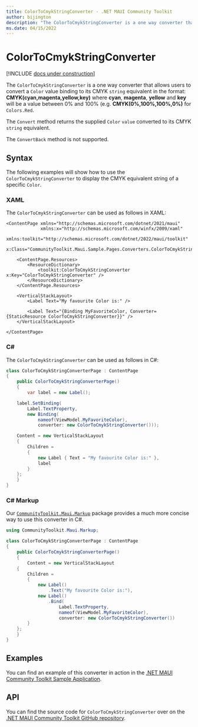 ```yaml
---
title: ColorToCmykStringConverter - .NET MAUI Community Toolkit
author: bijington
description: "The ColorToCmykStringConverter is a one way converter that allows users to convert a Color value binding to its CMYK string equivalent."
ms.date: 04/15/2022
---
```


# ColorToCmykStringConverter

[!INCLUDE [docs under construction](../includes/preview-note.md)]

The `ColorToCmykStringConverter` is a one way converter that allows users to convert a `Color` value binding to its CMYK `string` equivalent in the format: **CMYK(cyan,magenta,yellow,key)** where **cyan**, **magenta**, **yellow** and **key** will be a value between 0% and 100% (e.g. **CMYK(0%,100%,100%,0%)** for `Colors.Red`.

The `Convert` method returns the supplied `Color` `value` converted to its CMYK `string` equivalent.

The `ConvertBack` method is not supported.

## Syntax

The following examples will show how to use the `ColorToCmykStringConverter` to display the CMYK equivalent string of a specific `Color`.

### XAML

The `ColorToCmykStringConverter` can be used as follows in XAML:

```xaml
<ContentPage xmlns="http://schemas.microsoft.com/dotnet/2021/maui"
             xmlns:x="http://schemas.microsoft.com/winfx/2009/xaml"
             xmlns:toolkit="http://schemas.microsoft.com/dotnet/2022/maui/toolkit"
             x:Class="CommunityToolkit.Maui.Sample.Pages.Converters.ColorToCmykStringConverterPage">

    <ContentPage.Resources>
        <ResourceDictionary>
            <toolkit:ColorToCmykStringConverter x:Key="ColorToCmykStringConverter" />
        </ResourceDictionary>
    </ContentPage.Resources>

    <VerticalStackLayout>
        <Label Text="My favourite Color is:" />

        <Label Text="{Binding MyFavoriteColor, Converter={StaticResource ColorToCmykStringConverter}}" />
    </VerticalStackLayout>

</ContentPage>
```

### C#

The `ColorToCmykStringConverter` can be used as follows in C#:

```csharp
class ColorToCmykStringConverterPage : ContentPage
{
    public ColorToCmykStringConverterPage()
    {
        var label = new Label();

	label.SetBinding(
		Label.TextProperty,
		new Binding(
			nameof(ViewModel.MyFavoriteColor),
			converter: new ColorToCmykStringConverter()));

	Content = new VerticalStackLayout
	{
		Children =
		{
			new Label { Text = "My favourite Color is:" },
			label
		}
	};
    }
}
```

### C# Markup

Our [`CommunityToolkit.Maui.Markup`](../markup/markup.md) package provides a much more concise way to use this converter in C#.

```csharp
using CommunityToolkit.Maui.Markup;

class ColorToCmykStringConverterPage : ContentPage
{
    public ColorToCmykStringConverterPage()
    {
        Content = new VerticalStackLayout
	{
		Children =
		{
			new Label()
				.Text("My favourite Color is:"),
			new Label()
				.Bind(
					Label.TextProperty,
					nameof(ViewModel.MyFavoriteColor),
					converter: new ColorToCmykStringConverter())
		}
	};
    }
}
```

## Examples

You can find an example of this converter in action in the [.NET MAUI Community Toolkit Sample Application](https://github.com/CommunityToolkit/Maui/blob/main/samples/CommunityToolkit.Maui.Sample/Pages/Converters/ColorsConverterPage.xaml).

## API

You can find the source code for `ColorToCmykStringConverter` over on the [.NET MAUI Community Toolkit GitHub repository](https://github.com/CommunityToolkit/Maui/blob/main/src/CommunityToolkit.Maui/Converters/ColorToStringConverter.shared.cs).
